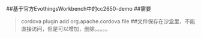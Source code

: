 ##基于官方EvothingsWorkbench中的cc2650-demo
##需要
>cordova plugin add org.apache.cordova.file
##文件保存在沙盒里，不能直接访问，但是可以增加，删除。。。。。
